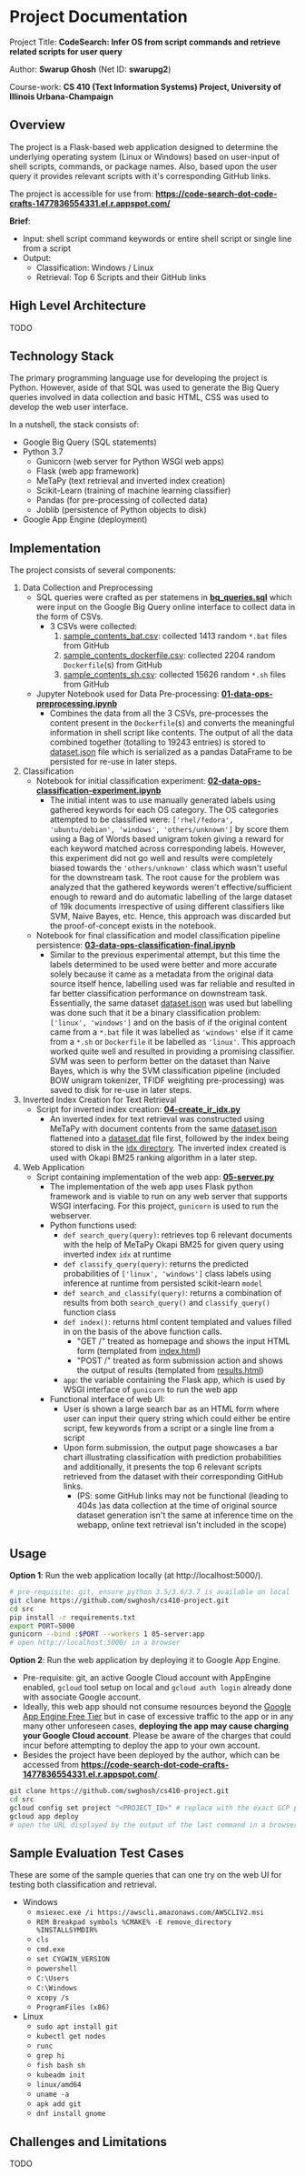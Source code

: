 # Project Documentation

Project Title: **CodeSearch: Infer OS from script commands and retrieve related scripts for user query**

Author: **Swarup Ghosh** (Net ID: **swarupg2**)

Course-work: **CS 410 (Text Information Systems) Project, University of Illinois Urbana-Champaign**

## Overview

The project is a Flask-based web application designed to determine the underlying operating system (Linux or Windows) based on user-input of shell scripts, commands, or package names. Also, based upon the user query it provides relevant scripts with it's corresponding GitHub links.

The project is accessible for use from: **https://code-search-dot-code-crafts-1477836554331.el.r.appspot.com/**

**Brief**: 
- Input: shell script command keywords or entire shell script or single line from a script
- Output:
    - Classification: Windows / Linux
    - Retrieval: Top 6 Scripts and their GitHub links

## High Level Architecture

TODO

## Technology Stack

The primary programming language use for developing the project is Python. However, aside of that SQL was used to generate the Big Query queries involved in data collection and basic HTML, CSS was used to develop the web user interface.

In a nutshell, the stack consists of:
- Google Big Query (SQL statements)
- Python 3.7
    - Gunicorn (web server for Python WSGI web apps)
    - Flask (web app framework)
    - MeTaPy (text retrieval and inverted index creation)
    - Scikit-Learn (training of machine learning classifier)
    - Pandas (for pre-processing of collected data)
    - Joblib (persistence of Python objects to disk)
- Google App Engine (deployment)

## Implementation
The project consists of several components:
1. Data Collection and Preprocessing
    - SQL queries were crafted as per statemens in [**bq_queries.sql**](./data/bq_queries.sql) which were input on the Google Big Query online interface to collect data in the form of CSVs.
        - 3 CSVs were collected:
            1. [sample_contents_bat.csv](./data/sample_contents_bat.csv): collected 1413 random `*.bat` files from GitHub
            2. [sample_contents_dockerfile.csv](./data/sample_contents_dockerfile.csv): collected 2204 random `Dockerfile`(s) from GitHub
            3. [sample_contents_sh.csv](./data/sample_contents_sh.csv): collected 15626 random `*.sh` files from GitHub
    - Jupyter Notebook used for Data Pre-processing: [**01-data-ops-preprocessing.ipynb**](./src/01-data-ops-preprocessing.ipynb)
        - Combines the data from all the 3 CSVs, pre-processes the content present in the `Dockerfile`(s) and converts the meaningful information in shell script like contents. The output of all the data combined together (totalling to 19243 entries) is stored to [dataset.json](./src/data/dataset.json) file which is serialized as a pandas DataFrame to be persisted for re-use in later steps. 
2. Classification
    - Notebook for initial classification experiment: [**02-data-ops-classification-experiment.ipynb**](./src/02-data-ops-classification-experiment.ipynb)
        - The initial intent was to use manually generated labels using gathered keywords for each OS category. The OS categories attempted to be classified were: `['rhel/fedora', 'ubuntu/debian', 'windows', 'others/unknown']` by score them using a Bag of Words based unigram token giving a reward for each keyword matched across corresponding labels. However, this experiment did not go well and results were completely biased towards the `'others/unknown'` class which wasn't useful for the downstream task. The root cause for the problem was analyzed that the gathered keywords weren't effective/sufficient enough to reward and do automatic labelling of the large dataset of 19k documents irrespective of using different classifiers like SVM, Naive Bayes, etc. Hence, this approach was discarded but the proof-of-concept exists in the notebook. 
    - Notebook for final classification and model classification pipeline persistence: [**03-data-ops-classification-final.ipynb**](./src/03-data-ops-classification-final.ipynb)
        - Similar to the previous experimental attempt, but this time the labels determined to be used were better and more accurate solely because it came as a metadata from the original data source itself hence, labelling used was far reliable and resulted in far better classification performance on downstream task. Essentially, the same dataset [dataset.json](./src/data/dataset.json) was used but labelling was done such that it be a binary classification problem: `['linux', 'windows']` and on the basis of if the original content came from a `*.bat` file it was labelled as `'windows'` else if it came from a `*.sh` or `Dockerfile` it be labelled as `'linux'`. This approach worked quite well and resulted in providing a promising classifier. SVM was seen to perform better on the dataset than Naive Bayes, which is why the SVM classification pipeline (included BOW unigram tokenizer, TFIDF weighting pre-processing) was saved to disk for re-use in later steps.
3. Inverted Index Creation for Text Retrieval
    - Script for inverted index creation: [**04-create_ir_idx.py**](./src/04-create_ir_idx.py)
        - An inverted index for text retrieval was constructed using MeTaPy with document contents from the same [dataset.json](./src/data/dataset.json) flattened into a [dataset.dat](./src/data/dataset/dataset.dat) file first, followed by the index being stored to disk in the [idx directory](./src/idx/). The inverted index created is used with Okapi BM25 ranking algorithm in a later step.
4. Web Application
    - Script containing implementation of the web app: [**05-server.py**](./src/05-server.py)
        - The implementation of the web app uses Flask python framework and is viable to run on any web server that supports WSGI interfacing. For this project, `gunicorn` is used to run the webserver.
        - Python functions used:
            - `def search_query(query)`: retrieves top 6 relevant documents with the help of MeTaPy Okapi BM25 for given query using inverted index `idx` at runtime
            - `def classify_query(query)`: returns the predicted probabilities of `['linux', 'windows']` class labels using inference at runtime from persisted scikit-learn `model`
            - `def search_and_classify(query)`: returns a combination of results from both `search_query()` and `classify_query()` function class
            - `def index()`: returns html content templated and values filled in on the basis of the above function calls.
                - "GET /" treated as homepage and shows the input HTML form (templated from [index.html](./src/templates/index.html))
                - "POST /" treated as form submission action and shows the output of results (templated from [results.html](./src/templates/results.html))
            - `app`: the variable containing the Flask app, which is used by WSGI interface of `gunicorn` to run the web app
        - Functional interface of web UI:
            - User is shown a large search bar as an HTML form where user can input their query string which could either be entire script, few keywords from a script or a single line from a script
            - Upon form submission, the output page showcases a bar chart illustrating classification with prediction probabilities and additionally, it presents the top 6 relevant scripts retrieved from the dataset with their corresponding GitHub links.
                - (PS: some GitHub links may not be functional (leading to 404s )as data collection at the time of original source dataset generation isn't the same at inference time on the webapp, online text retrieval isn't included in the scope)
        
## Usage

**Option 1**: Run the web application locally (at http://localhost:5000/).

```sh
# pre-requisite: git, ensure python 3.5/3.6/3.7 is available on local
git clone https://github.com/swghosh/cs410-project.git
cd src
pip install -r requirements.txt
export PORT=5000
gunicorn --bind :$PORT --workers 1 05-server:app
# open http://localhost:5000/ in a browser
```

**Option 2**: Run the web application by deploying it to Google App Engine.

- Pre-requisite: git, an active Google Cloud account with AppEngine enabled, `gcloud` tool setup on local and `gcloud auth login` already done with associate Google account. 
- Ideally, this web app should not consume resources beyond the [Google App Engine Free Tier](https://cloud.google.com/free/docs/free-cloud-features#app-engine) but in case of excessive traffic to the app or in any many other unforeseen cases, **deploying the app may cause charging your Google Cloud account**. Please be aware of the charges that could incur before attempting to deploy the app to your own account.
- Besides the project have been deployed by the author, which can be accessed from **https://code-search-dot-code-crafts-1477836554331.el.r.appspot.com/**.

```sh
git clone https://github.com/swghosh/cs410-project.git
cd src
gcloud config set project "<PROJECT_ID>" # replace with the exact GCP project id where app is intended to be deployed
gcloud app deploy
# open the URL displayed by the output of the last command in a browser
```

## Sample Evaluation Test Cases 

These are some of the sample queries that can one try on the web UI for testing both classification and retrieval.

- Windows
    - `msiexec.exe /i https://awscli.amazonaws.com/AWSCLIV2.msi`
    - `REM Breakpad symbols %CMAKE% -E remove_directory %INSTALLSYMDIR%`
    - `cls`
    - `cmd.exe`
    - `set CYGWIN_VERSION`
    - `powershell`
    - `C:\Users`
    - `C:\Windows`
    - `xcopy /s`
    - `ProgramFiles (x86)`
- Linux
    - `sudo apt install git`
    - `kubectl get nodes`
    - `runc`
    - `grep hi`
    - `fish bash sh`
    - `kubeadm init`
    - `linux/amd64`
    - `uname -a`
    - `apk add git`
    - `dnf install gnome`

## Challenges and Limitations

TODO